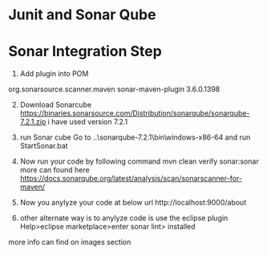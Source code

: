 # Junit and Sonar Qube

# Sonar Integration Step 
1. Add plugin into POM
<plugin>
				<groupId>org.sonarsource.scanner.maven</groupId>
				<artifactId>sonar-maven-plugin</artifactId>
				<version>3.6.0.1398</version>
			</plugin>

2. Download Sonarcube
https://binaries.sonarsource.com/Distribution/sonarqube/sonarqube-7.2.1.zip
i have used version 7.2.1

3. run Sonar cube
Go to ..\sonarqube-7.2.1\bin\windows-x86-64 and run StartSonar.bat

4. Now run your code by following command
mvn clean verify sonar:sonar
more can found here https://docs.sonarqube.org/latest/analysis/scan/sonarscanner-for-maven/

5. Now you anylyze your code at below url
http://localhost:9000/about

6. other alternate way is to anylyze code is use the eclipse plugin
Help>eclipse marketplace>enter sonar lint> installed

more info can find on images section

